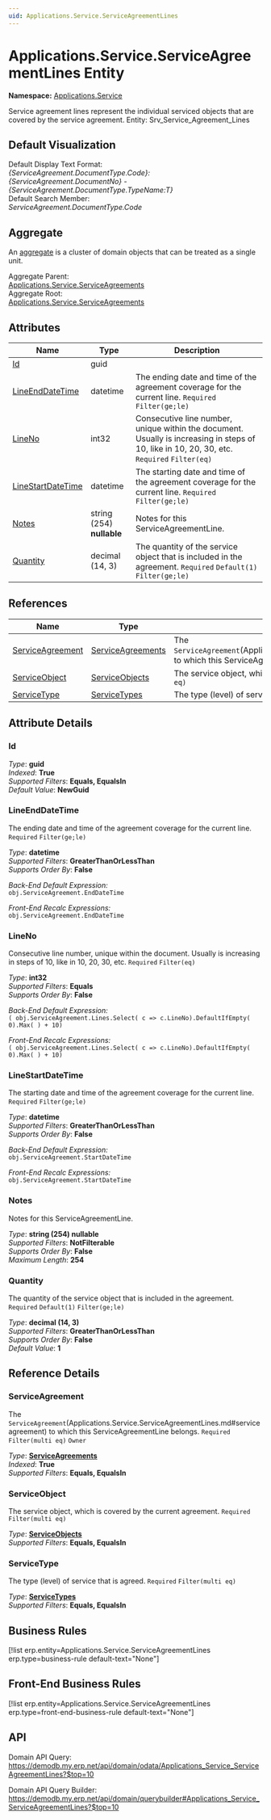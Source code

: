 ```yaml
---
uid: Applications.Service.ServiceAgreementLines
---
```

# Applications.Service.ServiceAgreementLines Entity

**Namespace:** [Applications.Service](Applications.Service.md)  

Service agreement lines represent the individual serviced objects that are covered by the service agreement. Entity: Srv_Service_Agreement_Lines

## Default Visualization
Default Display Text Format:  
_{ServiceAgreement.DocumentType.Code}:{ServiceAgreement.DocumentNo} - {ServiceAgreement.DocumentType.TypeName:T}_  
Default Search Member:  
_ServiceAgreement.DocumentType.Code_  

## Aggregate
An [aggregate](https://docs.erp.net/tech/advanced/concepts/aggregates.html) is a cluster of domain objects that can be treated as a single unit.  

Aggregate Parent:  
[Applications.Service.ServiceAgreements](Applications.Service.ServiceAgreements.md)  
Aggregate Root:  
[Applications.Service.ServiceAgreements](Applications.Service.ServiceAgreements.md)  

## Attributes

| Name | Type | Description |
| ---- | ---- | --- |
| [Id](Applications.Service.ServiceAgreementLines.md#id) | guid |  
| [LineEndDateTime](Applications.Service.ServiceAgreementLines.md#lineenddatetime) | datetime | The ending date and time of the agreement coverage for the current line. `Required` `Filter(ge;le)` 
| [LineNo](Applications.Service.ServiceAgreementLines.md#lineno) | int32 | Consecutive line number, unique within the document. Usually is increasing in steps of 10, like in 10, 20, 30, etc. `Required` `Filter(eq)` 
| [LineStartDateTime](Applications.Service.ServiceAgreementLines.md#linestartdatetime) | datetime | The starting date and time of the agreement coverage for the current line. `Required` `Filter(ge;le)` 
| [Notes](Applications.Service.ServiceAgreementLines.md#notes) | string (254) __nullable__ | Notes for this ServiceAgreementLine. 
| [Quantity](Applications.Service.ServiceAgreementLines.md#quantity) | decimal (14, 3) | The quantity of the service object that is included in the agreement. `Required` `Default(1)` `Filter(ge;le)` 

## References

| Name | Type | Description |
| ---- | ---- | --- |
| [ServiceAgreement](Applications.Service.ServiceAgreementLines.md#serviceagreement) | [ServiceAgreements](Applications.Service.ServiceAgreements.md) | The `ServiceAgreement`(Applications.Service.ServiceAgreementLines.md#serviceagreement) to which this ServiceAgreementLine belongs. `Required` `Filter(multi eq)` `Owner` |
| [ServiceObject](Applications.Service.ServiceAgreementLines.md#serviceobject) | [ServiceObjects](Applications.Service.ServiceObjects.md) | The service object, which is covered by the current agreement. `Required` `Filter(multi eq)` |
| [ServiceType](Applications.Service.ServiceAgreementLines.md#servicetype) | [ServiceTypes](Applications.Service.ServiceTypes.md) | The type (level) of service that is agreed. `Required` `Filter(multi eq)` |


## Attribute Details

### Id

_Type_: **guid**  
_Indexed_: **True**  
_Supported Filters_: **Equals, EqualsIn**  
_Default Value_: **NewGuid**  

### LineEndDateTime

The ending date and time of the agreement coverage for the current line. `Required` `Filter(ge;le)`

_Type_: **datetime**  
_Supported Filters_: **GreaterThanOrLessThan**  
_Supports Order By_: **False**  

_Back-End Default Expression:_  
`obj.ServiceAgreement.EndDateTime`

_Front-End Recalc Expressions:_  
`obj.ServiceAgreement.EndDateTime`
### LineNo

Consecutive line number, unique within the document. Usually is increasing in steps of 10, like in 10, 20, 30, etc. `Required` `Filter(eq)`

_Type_: **int32**  
_Supported Filters_: **Equals**  
_Supports Order By_: **False**  

_Back-End Default Expression:_  
`( obj.ServiceAgreement.Lines.Select( c => c.LineNo).DefaultIfEmpty( 0).Max( ) + 10)`

_Front-End Recalc Expressions:_  
`( obj.ServiceAgreement.Lines.Select( c => c.LineNo).DefaultIfEmpty( 0).Max( ) + 10)`
### LineStartDateTime

The starting date and time of the agreement coverage for the current line. `Required` `Filter(ge;le)`

_Type_: **datetime**  
_Supported Filters_: **GreaterThanOrLessThan**  
_Supports Order By_: **False**  

_Back-End Default Expression:_  
`obj.ServiceAgreement.StartDateTime`

_Front-End Recalc Expressions:_  
`obj.ServiceAgreement.StartDateTime`
### Notes

Notes for this ServiceAgreementLine.

_Type_: **string (254) __nullable__**  
_Supported Filters_: **NotFilterable**  
_Supports Order By_: **False**  
_Maximum Length_: **254**  

### Quantity

The quantity of the service object that is included in the agreement. `Required` `Default(1)` `Filter(ge;le)`

_Type_: **decimal (14, 3)**  
_Supported Filters_: **GreaterThanOrLessThan**  
_Supports Order By_: **False**  
_Default Value_: **1**  


## Reference Details

### ServiceAgreement

The `ServiceAgreement`(Applications.Service.ServiceAgreementLines.md#serviceagreement) to which this ServiceAgreementLine belongs. `Required` `Filter(multi eq)` `Owner`

_Type_: **[ServiceAgreements](Applications.Service.ServiceAgreements.md)**  
_Indexed_: **True**  
_Supported Filters_: **Equals, EqualsIn**  

### ServiceObject

The service object, which is covered by the current agreement. `Required` `Filter(multi eq)`

_Type_: **[ServiceObjects](Applications.Service.ServiceObjects.md)**  
_Supported Filters_: **Equals, EqualsIn**  

### ServiceType

The type (level) of service that is agreed. `Required` `Filter(multi eq)`

_Type_: **[ServiceTypes](Applications.Service.ServiceTypes.md)**  
_Supported Filters_: **Equals, EqualsIn**  



## Business Rules

[!list erp.entity=Applications.Service.ServiceAgreementLines erp.type=business-rule default-text="None"]

## Front-End Business Rules

[!list erp.entity=Applications.Service.ServiceAgreementLines erp.type=front-end-business-rule default-text="None"]

## API

Domain API Query:
<https://demodb.my.erp.net/api/domain/odata/Applications_Service_ServiceAgreementLines?$top=10>

Domain API Query Builder:
<https://demodb.my.erp.net/api/domain/querybuilder#Applications_Service_ServiceAgreementLines?$top=10>


